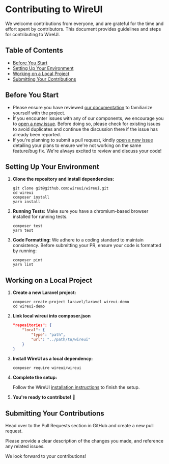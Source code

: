 # Contributing to WireUI

We welcome contributions from everyone, and are grateful for the time and effort spent by contributors. 
This document provides guidelines and steps for contributing to WireUI.

## Table of Contents
- [Before You Start](#before-you-start)
- [Setting Up Your Environment](#setting-up-your-environment)
- [Working on a Local Project](#working-on-a-local-project)
- [Submitting Your Contributions](#submitting-your-contributions)

## Before You Start

- Please ensure you have reviewed [our documentation](https://wireui.dev) to familiarize yourself with the project.
- If you encounter issues with any of our components, we encourage you to [open a new issue](https://github.com/wireui/wireui/issues). Before doing so, please check for existing issues to avoid duplicates and continue the discussion there if the issue has already been reported.
- If you're planning to submit a pull request, kindly [open a new issue](https://github.com/wireui/wireui/issues) detailing your plans to ensure we're not working on the same feature/bug fix. We're always excited to review and discuss your code!

## Setting Up Your Environment

1. **Clone the repository and install dependencies:**

    ```shell
    git clone git@github.com:wireui/wireui.git
    cd wireui
    composer install
    yarn install
    ```
   
2. **Running Tests:**
Make sure you have a chromium-based browser installed for running tests.

    ```shell
    composer test 
    yarn test  
    ```
   
3. **Code Formatting:**
We adhere to a coding standard to maintain consistency. Before submitting your PR, ensure your code is formatted by running:

    ```shell
    composer pint
    yarn lint
    ```
## Working on a Local Project
1. **Create a new Laravel project:**
    ```shell
    composer create-project laravel/laravel wireui-demo
   cd wireui-demo
    ```

2. **Link local wireui into composer.json**
    ```json
    "repositories": {
        "local": {
            "type": "path",
            "url": "../path/to/wireui"
        }
    }
    ```

3. **Install WireUI as a local dependency:**
    ```shell
    composer require wireui/wireui
    ```

4. **Complete the setup:**

    Follow the WireUI [installation instructions](https://wireui.dev/docs/installation) to finish the setup.


5. **You're ready to contribute! 🎉**

## Submitting Your Contributions
Head over to the Pull Requests section in GitHub and create a new pull request.

Please provide a clear description of the changes you made, and reference any related issues.

We look forward to your contributions!
